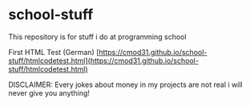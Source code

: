 # school-stuff
This repository is for stuff i do at programming school

First HTML Test (German) [https://cmod31.github.io/school-stuff/htmlcodetest.html](https://cmod31.github.io/school-stuff/htmlcodetest.html) 

DISCLAIMER: Every jokes about money in my projects are not real i will never give you anything!
